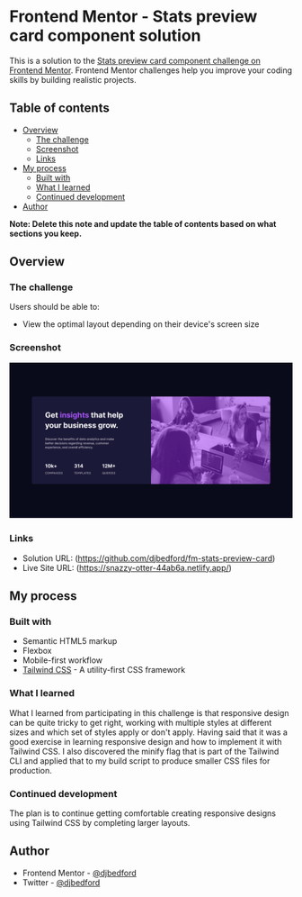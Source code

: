 # Frontend Mentor - Stats preview card component solution

This is a solution to the [Stats preview card component challenge on Frontend Mentor](https://www.frontendmentor.io/challenges/stats-preview-card-component-8JqbgoU62). Frontend Mentor challenges help you improve your coding skills by building realistic projects. 

## Table of contents

- [Overview](#overview)
  - [The challenge](#the-challenge)
  - [Screenshot](#screenshot)
  - [Links](#links)
- [My process](#my-process)
  - [Built with](#built-with)
  - [What I learned](#what-i-learned)
  - [Continued development](#continued-development)
- [Author](#author)

**Note: Delete this note and update the table of contents based on what sections you keep.**

## Overview

### The challenge

Users should be able to:

- View the optimal layout depending on their device's screen size

### Screenshot

![](./fm-stats-preview-card-screenshot.png)

### Links

- Solution URL: (https://github.com/djbedford/fm-stats-preview-card)
- Live Site URL: (https://snazzy-otter-44ab6a.netlify.app/)

## My process

### Built with

- Semantic HTML5 markup
- Flexbox
- Mobile-first workflow
- [Tailwind CSS](https://tailwindcss.com) - A utility-first CSS framework

### What I learned

What I learned from participating in this challenge is that responsive design can be quite tricky to get right, working with multiple styles at different sizes and which set of styles apply or don't apply. Having said that it was a good exercise in learning responsive design and how to implement it with Tailwind CSS. I also discovered the minify flag that is part of the Tailwind CLI and applied that to my build script to produce smaller CSS files for production.

### Continued development

The plan is to continue getting comfortable creating responsive designs using Tailwind CSS by completing larger layouts.

## Author

- Frontend Mentor - [@djbedford](https://www.frontendmentor.io/profile/djbedford)
- Twitter - [@djbedford](https://www.twitter.com/djbedford)
